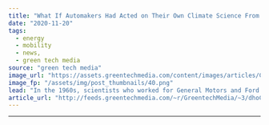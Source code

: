 ```yaml
---
title: "What If Automakers Had Acted on Their Own Climate Science From 50 Years Ago?"
date: "2020-11-20"
tags: 
  - energy
  - mobility
  - news,
  - green tech media
source: "green tech media"
image_url: "https://assets.greentechmedia.com/content/images/articles/Car_Exhaust.jpg"
image_fp: "/assets/img/post_thumbnails/40.png"
lead: "In the 1960s, scientists who worked for General Motors and Ford discovered that the exhaust from their cars was very likely changing the climate. They made presentations at conferences. They briefed senior executives. And then, they were publicly con ..."
article_url: "http://feeds.greentechmedia.com/~r/GreentechMedia/~3/dhoC-mb3jJI/what-if-automakers-had-acted-on-their-own-climate-science-from-50-years-ago"
---
```


---
